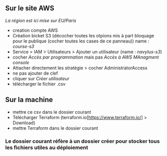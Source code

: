 ## Sur le site AWS

_La région est ici mise sur EU/Paris_

- creation compte AWS
- Création bicket S3 (décocher toutes les otpions mis à part bloquage pour le publique (cocher toutes les cases de ce panneau)) name : _course-s3_
- Service > IAM > Utilisateurs > Ajouter un utilisateur (name : _navylus-s3_)
- cocher _Accès par programmation_ mais pas _Accès à AWS MAnagment console_
- Attacher directement les stratégie > cocher AdministratorAccess
- ne pas ajouter de clef
- cliquer sur _Créer utilisateur_
- télécharger le fichier .csv

## Sur la machine

- mettre ce csv dans le dossier courant
- Télécharger Terraform (terraform.io[https://www.terraform.io/] > Download)
- mettre Terraform dans le dossier courant

### Le dossier courant réfère à un dossier créer pour stocker tous les fichiers utiles au déploiement
